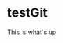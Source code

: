 # testGit
<!DOCTYPE html>
<html lang="en">
  <head>
    <title>ReadMe</title>
    <link rel="stylesheet" href="style.css">
    <script src="script.js"></script>
  </head>
  <body>
    <p> This is what's up </p>
  </body>
</html>
